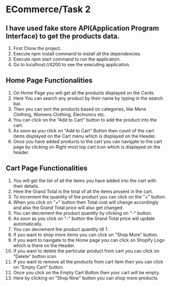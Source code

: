 # ECommerce/Task 2

## I have used fake store API(Application Program Interface) to get the products data.

1. First Clone the project.
2. Execute npm install command to install all the dependencies.
3. Execute npm start command to run the application.
4. Go to localhost://4200 to see the executing application.

## Home Page Functionalities

1. On Home Page you will get all the products displayed on the Cards.
2. Here You can search any product by their name by typing in the search bar.
3. Then you can sort the products based on categories, like Mens Clothing, Womens Clothing, Electronics etc.
4. You can click on the "Add to Cart" button to add the product into the cart.
5. As soon as you click on "Add to Cart" Button then count of the cart items displayed on the Cart menu which is displayed on the Header.
6. Once you have added products to the cart you can navigate to the cart page by clicking on Right most top cart Icon which is displayed on the header.

## Cart Page Functionalities

1. You will get the list of all the items you have added into the cart with their details.
2. Here the Grand Total is the total of all the items prosent in the cart.
3. To increment the quantity of the product you can click on the "+" button.
4. When  you click on "+" button then Total cost will change accordingly and also the Grand Total price will also get changed.
5. You can decrement the product quantity by clicking on "-" button.
6. As soon as you click on "-" button the Grand Total price will update automatically.
7. You can decrement the product quantity till 1.
8. If you want to shop more items you can click on "Shop More" button.
9. If you want to navigate to the Home page you can click on Shopify Logo which is there on the Header.
10. If you want to delete the perticular product from cart you can click on "Delete" button icon.
11. If you want to remove all the products from cart item then you can click on "Empty Cart" button.
12. Once you click on the Empty Cart Button then your cart will be empty.
13. Here by clicking on "Shop Now" button you can shop more products.
